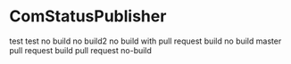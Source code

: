 # ComStatusPublisher
test
test no build
no build2
no build with pull request
build
no build master
pull request build
pull request no-build
